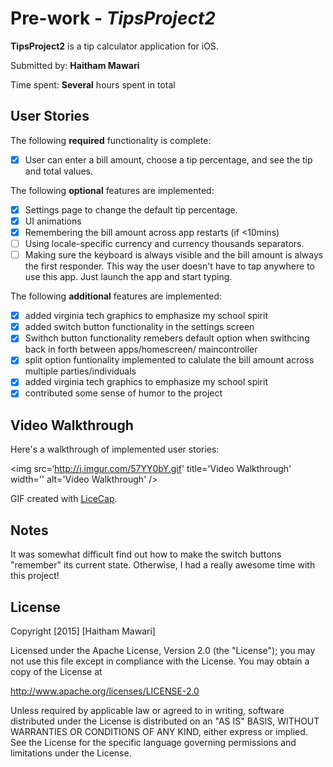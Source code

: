 # Pre-work - *TipsProject2*

**TipsProject2** is a tip calculator application for iOS.

Submitted by: **Haitham Mawari**

Time spent: **Several** hours spent in total

## User Stories

The following **required** functionality is complete:
* [x] User can enter a bill amount, choose a tip percentage, and see the tip and total values.

The following **optional** features are implemented:
* [x] Settings page to change the default tip percentage.
* [x] UI animations
* [x] Remembering the bill amount across app restarts (if <10mins)
* [ ] Using locale-specific currency and currency thousands separators.
* [ ] Making sure the keyboard is always visible and the bill amount is always the first responder. This way the user doesn't have to tap anywhere to use this app. Just launch the app and start typing.

The following **additional** features are implemented:
- [x] added virginia tech graphics to emphasize my school spirit
- [x] added switch button functionality in the settings screen
- [x] Swithch button functionality remebers default option when swithcing back in forth between apps/homescreen/     maincontroller
- [x] split option funtionality implemented to calulate the bill amount across multiple parties/individuals
- [x] added virginia tech graphics to emphasize my school spirit
- [x] contributed some sense of humor to the project

## Video Walkthrough 

Here's a walkthrough of implemented user stories:

<img src=‘http://i.imgur.com/57YY0bY.gif'
title='Video Walkthrough' width='' alt='Video Walkthrough' />

GIF created with [LiceCap](http://www.cockos.com/licecap/).

## Notes

It was somewhat difficult find out how to make the switch buttons "remember" its current state. Otherwise, I had a really awesome time with this project! 


## License

Copyright [2015] [Haitham Mawari]

Licensed under the Apache License, Version 2.0 (the "License");
you may not use this file except in compliance with the License.
You may obtain a copy of the License at

http://www.apache.org/licenses/LICENSE-2.0

Unless required by applicable law or agreed to in writing, software
distributed under the License is distributed on an "AS IS" BASIS,
WITHOUT WARRANTIES OR CONDITIONS OF ANY KIND, either express or implied.
See the License for the specific language governing permissions and
limitations under the License.